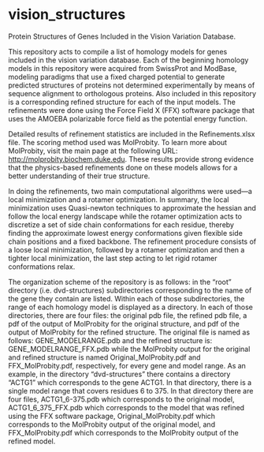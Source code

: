 # vision_structures

Protein Structures of Genes Included in the Vision Variation Database.

This repository acts to compile a list of homology models for genes included in the vision variation database. Each of the beginning homology models in this repository were acquired from SwissProt and ModBase, modeling paradigms that use a fixed charged potential to generate predicted structures of proteins not determined experimentally by means of sequence alignment to orthologous proteins. Also included in this repository is a corresponding refined structure for each of the input models. The refinements were done using the Force Field X (FFX) software package that uses the AMOEBA polarizable force field as the potential energy function. 

Detailed results of refinement statistics are included in the Refinements.xlsx file. The scoring method used was MolProbity. To learn more about MolProbity, visit the main page at the following URL: http://molprobity.biochem.duke.edu. These results provide strong evidence that the physics-based refinements done on these models allows for a better understanding of their true structure.

In doing the refinements, two main computational algorithms were used—a local minimization and a rotamer optimization. In summary, the local minimization uses Quasi-newton techniques to approximate the hessian and follow the local energy landscape while the rotamer optimization acts to discretize a set of side chain conformations for each residue, thereby finding the approximate lowest energy conformations given flexible side chain positions and a fixed backbone. The refinement procedure consists of a loose local minimization, followed by a rotamer optimization and then a tighter local minimization, the last step acting to let rigid rotamer conformations relax. 

The organization scheme of the repository is as follows: in the “root” directory (i.e. dvd-structures) subdirectories corresponding to the name of the gene they contain are listed. Within each of those subdirectories, the range of each homology model is displayed as a directory. In each of those directories, there are four files: the original pdb file, the refined pdb file, a pdf of the output of MolProbity for the original structure, and pdf of the output of MolProbity for the refined structure. The original file is named as follows: GENE_MODELRANGE.pdb and the refined structure is: GENE_MODELRANGE_FFX.pdb while the MolProbity output for the original and refined structure is named Original_MolProbity.pdf and FFX_MolProbity.pdf, respectively, for every gene and model range. As an example, in the directory “dvd-structures” there contains a directory “ACTG1” which corresponds to the gene ACTG1. In that directory, there is a single model range that covers residues 6 to 375. In that directory there are four files, ACTG1_6-375.pdb which corresponds to the original model, ACTG1_6_375_FFX.pdb which corresponds to the model that was refined using the FFX software package, Original_MolProbity.pdf which corresponds to the MolProbity output of the original model, and FFX_MolProbity.pdf which corresponds to the MolProbity output of the refined model.
